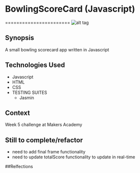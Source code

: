 # BowlingScoreCard (Javascript)
=======================
![alt tag](https://github.com/ddemkiw/BowlingScorecard/blob/master/img/front-page3.jpg)

## Synopsis

A small bowling scorecard app written in Javascript

## Technologies Used

- Javascript
- HTML
- CSS
- TESTING SUITES
  - Jasmin

## Context

Week 5 challenge at Makers Academy 

## Still to complete/refactor

- need to add final frame functionality
- need to update totalScore functionality to update in real-time

##Relfections

